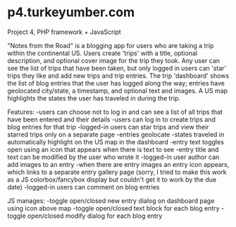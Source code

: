 p4.turkeyumber.com
==================

Project 4, PHP framework + JavaScript

"Notes from the Road" is a blogging app for users who are taking a trip within the continental US. Users create 'trips' with a title, optional description, and optional cover image for the trip they took. Any user can see the list of trips that have been taken, but only logged in users can 'star' trips they like and add new trips and trip entries. The trip 'dashboard' shows the list of blog entries that the user has logged along the way; entries have geolocated city/state, a timestamp, and optional text and images. A US map highlights the states the user has traveled in during the trip.

Features:
-users can choose not to log in and can see a list of all trips that have been entered and their details
-users can log in to create trips and blog entries for that trip
-logged-in users can star trips and view their starred trips only on a separate page
-entries geolocate
-states traveled in automatically highlight on the US map in the dashboard
-entry text toggles open using an icon that appears when there is text to see
-entry title and text can be modified by the user who wrote it
-logged-in user author can add images to an entry 
-when there are entry images an entry icon appears, which links to a separate entry gallery page (sorry, I tried to make this work as a JS colorbox/fancybox display but couldn't get it to work by the due date)
-logged-in users can comment on blog entries

JS manages:
-toggle open/closed new entry dialog on dashboard page using icon above map
-toggle open/closed text block for each blog entry
-toggle open/closed modify dialog for each blog entry

